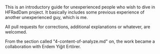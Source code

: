 This is an introductory guide for unexperienced people who wish to dive in HFRadDam project. It basically includes some previous experience of another unexperienced guy, which is me. 

All pull requests for corrections, additional explanations or whatever, are welcomed.

From the section called "4-content-of-analyze.md" on, the work became a collaboration with Erdem Yiğit Ertörer.
